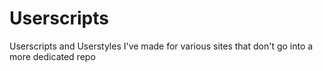# Userscripts
Userscripts and Userstyles I've made for various sites that don't go into a more dedicated repo
